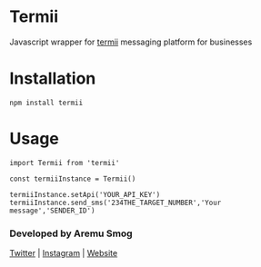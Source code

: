 # Termii
Javascript wrapper for [termii](http://www.termii.com) messaging platform for businesses

# Installation

```
npm install termii
```

# Usage
```
import Termii from 'termii'

const termiiInstance = Termii()

termiiInstance.setApi('YOUR_API_KEY')
termiiInstance.send_sms('234THE_TARGET_NUMBER','Your message','SENDER_ID')
```

### Developed by Aremu Smog
[Twitter](https://twitter.com/aremu_smog) | [Instagram](https://instagram.com/aremu_smog) | [Website](http://aremu-smog.herokuapp.com)